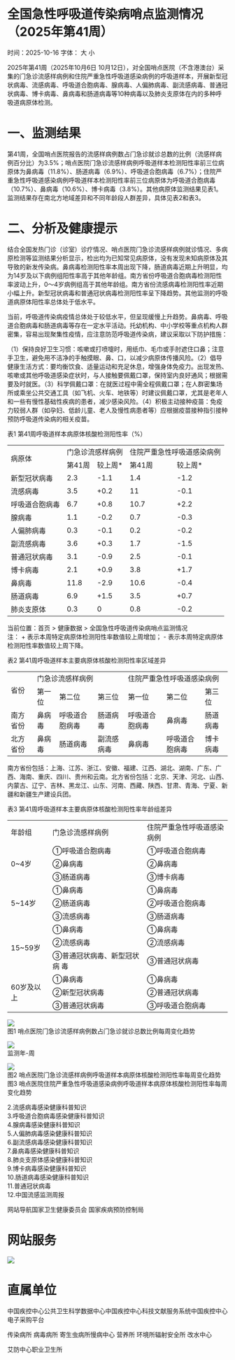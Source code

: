 # 全国急性呼吸道传染病哨点监测情况（2025年第41周）

时间：2025-10-16 字体： ⼤ ⼩

2025年第41周（2025年10⽉6⽇ 10⽉12⽇），对全国哨点医院（不含港澳台）采集的⻔急诊流感样病例和住院严重急性呼吸道感染病例的呼吸道样本，开展新型冠状病毒、流感病毒、呼吸道合胞病毒、腺病毒、⼈偏肺病毒、副流感病毒、普通冠状病毒、博卡病毒、⿐病毒和肠道病毒等10种病毒以及肺炎⽀原体在内的多种呼吸道病原体检测。

# ⼀、监测结果

第41周，全国哨点医院报告的流感样病例数占⻔急诊就诊总数的⽐例（流感样病例百分⽐）为3.5%；哨点医院⻔急诊流感样病例呼吸道样本检测阳性率前三位病原体为⿐病毒（11.8%）、肠道病毒（6.9%）、呼吸道合胞病毒（6.7%）；住院严重急性呼吸道感染病例呼吸道样本检测阳性率前三位病原体为呼吸道合胞病毒（10.7%）、⿐病毒（10.6%）、博卡病毒（3.8%）。其他病原体监测结果⻅表1。监测结果存在南北⽅地域差异和不同年龄段⼈群差异，具体⻅表2和表3。

# ⼆、分析及健康提示

结合全国发热⻔诊（诊室）诊疗情况、哨点医院⻔急诊流感样病例就诊情况、多病原检测等监测结果分析显示，检出均为已知常⻅病原体，没有发现未知病原体及其导致的新发传染病。⿐病毒检测阳性率本周出现下降，肠道病毒近期上升明显，均为14岁及以下病例组阳性率⾼于其他年龄组。南⽅省份呼吸道合胞病毒检测阳性率波动上升，0～4岁病例组⾼于其他年龄组。南⽅省份流感病毒检测阳性率近期⼩幅上升。新型冠状病毒和普通冠状病毒检测阳性率呈下降趋势。其他监测的呼吸道病原体阳性率总体处于低⽔平。

当前，呼吸道传染病疫情总体处于较低⽔平，但呈现缓慢上升趋势。⿐病毒、呼吸道合胞病毒和肠道病毒等存在⼀定⽔平活动。托幼机构、中⼩学校等重点机构⼈群密集，容易出现聚集性疫情，应注意防范呼吸道传染病，建议采取以下防护措施：

（1）保持良好卫⽣习惯：咳嗽或打喷嚏时，⽤纸⼱、⽑⼱或⼿肘遮住⼝⿐；注意⼿卫⽣，避免⽤不洁净的⼿触摸眼、⿐、⼝，以减少病原体传播⻛险。（2）倡导健康⽣活⽅式：要均衡饮⻝、适量运动和充⾜休息，增强身体免疫⼒。出现发热、咳嗽或其他呼吸道感染症状时，与⼈接触要佩戴⼝罩，保持室内良好通⻛；根据需要及时就医。（3）科学佩戴⼝罩：在就医过程中需全程佩戴⼝罩；在⼈群密集场所或乘坐公共交通⼯具（如⻜机、⽕⻋、地铁等）时建议佩戴⼝罩，尤其是⽼年⼈和⼀些有慢性基础性疾病的患者，减少感染⻛险。（4）积极主动接种疫苗：免疫⼒较弱⼈群（如孕妇、低龄⼉童、⽼⼈及慢性病患者等）应根据疫苗接种指引接种预防呼吸道传染病的相关疫苗。

表1 第41周呼吸道样本病原体核酸检测阳性率（%）  

<table><tr><td rowspan="2">病原体</td><td colspan="2">门急诊流感样病例</td><td colspan="2">住院严重急性呼吸道感染病例</td></tr><tr><td>第41周</td><td>较上周*</td><td>第41周</td><td>较上周*</td></tr><tr><td>新型冠状病毒</td><td>2.3</td><td>-1.1</td><td>1.4</td><td>-1.2</td></tr><tr><td>流感病毒</td><td>3.5</td><td>+0.2</td><td>11</td><td>-0.1</td></tr><tr><td>呼吸道合胞病毒</td><td>6.7</td><td>+0.8</td><td>10.7</td><td>+2.2</td></tr><tr><td>腺病毒</td><td>1.1</td><td>-0.2</td><td>0.7</td><td>-0.3</td></tr><tr><td>人偏肺病毒</td><td>0.3</td><td>-0.1</td><td>0.2</td><td>-0.2</td></tr><tr><td>副流感病毒</td><td>3.6</td><td>+0.3</td><td>1.7</td><td>-1.5</td></tr><tr><td>普通冠状病毒</td><td>3.1</td><td>-0.9</td><td>2.5</td><td>-0.1</td></tr><tr><td>博卡病毒</td><td>2.1</td><td>+0.9</td><td>3.8</td><td>+1.7</td></tr><tr><td>鼻病毒</td><td>11.8</td><td>-2.9</td><td>10.6</td><td>-0.4</td></tr><tr><td>肠道病毒</td><td>6.9</td><td>+1.5</td><td>3.5</td><td>+0.7</td></tr><tr><td>肺炎支原体</td><td>0.3</td><td>0</td><td>0.8</td><td>-0.2</td></tr></table>

当前位置：⾸⻚ > 健康数据 > 全国急性呼吸道传染病哨点监测情况  
注： + 表示本周特定病原体检测阳性率数值较上周增加； - 表示本周特定病原体检测阳性率数值较上周下降。

表2 第41周呼吸道样本主要病原体核酸检测阳性率区域差异  

<table><tr><td rowspan="2">省份</td><td colspan="3">门急诊流感样病例</td><td colspan="3">住院严重急性呼吸道感染病例</td></tr><tr><td>第一位</td><td>第二位</td><td>第三位</td><td>第一位</td><td>第二位</td><td>第三位</td></tr><tr><td>南方省份</td><td>鼻病毒</td><td>呼吸道合胞病毒</td><td>肠道病毒</td><td>呼吸道合胞病毒</td><td>鼻病毒</td><td>肠道病毒</td></tr><tr><td>北方省份</td><td>鼻病毒</td><td>肠道病毒</td><td>副流感病毒</td><td>鼻病毒</td><td>呼吸道合胞病毒</td><td>博卡病毒</td></tr></table>

南⽅省份包括：上海、江苏、浙江、安徽、福建、江⻄、湖北、湖南、⼴东、⼴⻄、海南、重庆、四川、贵州和云南。北⽅省份包括：北京、天津、河北、⼭⻄、内蒙古、辽宁、吉林、⿊⻰江、⼭东、河南、⻄藏、陕⻄、⽢肃、⻘海、宁夏、新疆和新疆⽣产建设兵团。

表3 第41周呼吸道样本主要病原体核酸检测阳性率年龄组差异  

<table><tr><td>年龄组</td><td>门急诊流感样病例</td><td>住院严重急性呼吸道感染病例</td></tr><tr><td rowspan="3">0~4岁</td><td>①呼吸道合胞病毒</td><td>①呼吸道合胞病毒</td></tr><tr><td>②鼻病毒</td><td>②鼻病毒</td></tr><tr><td>③肠道病毒</td><td>③博卡病毒</td></tr><tr><td rowspan="3">5~14岁</td><td>①鼻病毒</td><td>①鼻病毒</td></tr><tr><td>②肠道病毒</td><td>②呼吸道合胞病毒</td></tr><tr><td>③流感病毒</td><td>③肠道病毒</td></tr><tr><td rowspan="3">15~59岁</td><td>①鼻病毒</td><td>①鼻病毒</td></tr><tr><td>②流感病毒</td><td>②流感病毒</td></tr><tr><td>③普通冠状病毒、新型冠状病 毒</td><td>③普通冠状病毒</td></tr><tr><td rowspan="3">60岁及以上</td><td>①鼻病毒</td><td>①鼻病毒</td></tr><tr><td>②新型冠状病毒</td><td>②普通冠状病毒</td></tr><tr><td>③普通冠状病毒</td><td>③呼吸道合胞病毒</td></tr></table>

![](images/6384fe044aa96faebdc24a815c94687f5b0d65e40a717c70a8171ae37b438d9f.jpg)  
图1 哨点医院⻔急诊流感样病例数占⻔急诊就诊总数⽐例每周变化趋势

![](images/c8078ad11f57cce5c2bdc221364da0c399c1735081b038de21ac0d931d626701.jpg)  
监测年-周

![](images/75336ae4e2f9d7efb85d7c15f566e148c30564f64e8e7d667039311139442748.jpg)  
图2 哨点医院⻔急诊流感样病例呼吸道样本病原体核酸检测阳性率每周变化趋势   
图3 哨点医院住院严重急性呼吸道感染病例呼吸道样本病原体核酸检测阳性率每周变化趋势

2.流感病毒感染健康科普知识  
3.呼吸道合胞病毒感染健康科普知识  
4.腺病毒感染健康科普知识  
5.⼈偏肺病毒感染健康科普知识  
6.副流感病毒感染健康科普知识  
7.⿐病毒感染健康科普知识  
8.肺炎支原体感染健康科普知识  
9.博卡病毒感染健康科普知识  
10.肠道病毒感染健康科普知识  
11.普通冠状病毒  
12.中国流感监测周报

⽹站导航国家卫⽣健康委员会 国家疾病预防控制局

# ⽹站服务

![](images/0af4d767ba024a9266fc1a8b3d3882700985d30ea4dd6447b8ae2c49171d2718.jpg)

# 直属单位

中国疾控中⼼公共卫⽣科学数据中⼼中国疾控中⼼科技⽂献服务系统中国疾控中⼼电⼦采购平台

传染病所 病毒病所 寄⽣⾍病所慢病中⼼ 营养所 环境所辐射安全所 改⽔中⼼

艾防中⼼职业卫⽣所